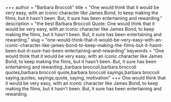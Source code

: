 +++
author = "Barbara Broccoli"
title = "One would think that it would be very easy, with an iconic character like James Bond, to keep making the films, but it hasn't been. But, it sure has been entertaining and rewarding."
description = "the best Barbara Broccoli Quote: One would think that it would be very easy, with an iconic character like James Bond, to keep making the films, but it hasn't been. But, it sure has been entertaining and rewarding."
slug = "one-would-think-that-it-would-be-very-easy-with-an-iconic-character-like-james-bond-to-keep-making-the-films-but-it-hasnt-been-but-it-sure-has-been-entertaining-and-rewarding"
keywords = "One would think that it would be very easy, with an iconic character like James Bond, to keep making the films, but it hasn't been. But, it sure has been entertaining and rewarding.,barbara broccoli,barbara broccoli quotes,barbara broccoli quote,barbara broccoli sayings,barbara broccoli saying,quotes, sayings,quote, saying, motivation"
+++
One would think that it would be very easy, with an iconic character like James Bond, to keep making the films, but it hasn't been. But, it sure has been entertaining and rewarding.

